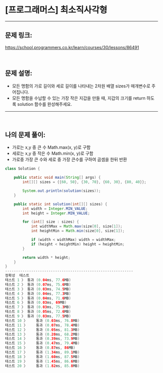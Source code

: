 # [프로그래머스] 최소직사각형

---

## 문제 링크:

https://school.programmers.co.kr/learn/courses/30/lessons/86491

<br>

## 문제 설명:

- 모든 명함의 가로 길이와 세로 길이를 나타내는 2차원 배열 sizes가 매개변수로 주어집니다.
- 모든 명함을 수납할 수 있는 가장 작은 지갑을 만들 때, 지갑의 크기를 return 하도록 solution 함수를 완성해주세요.

---

<br>

## 나의 문제 풀이:

- 가로는 x,y 중 큰 수 Math.max(x, y)로 구함
- 세로는 x,y 중 작은 수 Math.min(x, y)로 구함
- 가로중 가장 큰 수와 세로 중 가장 큰수를 구하여 곱셈을 한뒤 반환

```java
class Solution {

    public static void main(String[] args) {
        int[][] sizes = {{60, 50}, {30, 70}, {60, 30}, {80, 40}};

        System.out.println(solution(sizes));
    }

    public static int solution(int[][] sizes) {
        int width = Integer.MIN_VALUE;
        int height = Integer.MIN_VALUE;

        for (int[] size : sizes) {
            int widthMax = Math.max(size[0], size[1]);
            int heightMin = Math.min(size[0], size[1]);

            if (width < widthMax) width = widthMax;
            if (height < heightMin) height = heightMin;
        }

        return width * height;
    }
}
-----------------------------------------------------------
정확성  테스트
테스트 1 〉	통과 (0.04ms, 77.6MB)
테스트 2 〉	통과 (0.07ms, 75.6MB)
테스트 3 〉	통과 (0.03ms, 74.5MB)
테스트 4 〉	통과 (0.04ms, 77.3MB)
테스트 5 〉	통과 (0.04ms, 71.6MB)
테스트 6 〉	통과 (0.03ms, 69MB)
테스트 7 〉	통과 (0.03ms, 75.3MB)
테스트 8 〉	통과 (0.05ms, 72.6MB)
테스트 9 〉	통과 (0.03ms, 77.5MB)
테스트 10 〉	통과 (0.03ms, 76.8MB)
테스트 11 〉	통과 (0.07ms, 78.4MB)
테스트 12 〉	통과 (0.05ms, 81.3MB)
테스트 13 〉	통과 (0.20ms, 68.2MB)
테스트 14 〉	통과 (0.39ms, 73.9MB)
테스트 15 〉	통과 (0.47ms, 79.4MB)
테스트 16 〉	통과 (0.87ms, 86MB)
테스트 17 〉	통과 (1.34ms, 89.1MB)
테스트 18 〉	통과 (1.60ms, 87.5MB)
테스트 19 〉	통과 (1.45ms, 86.6MB)
테스트 20 〉	통과 (1.82ms, 85.8MB)
```
